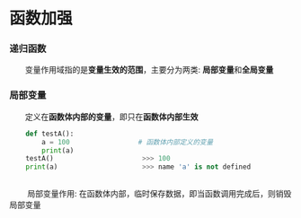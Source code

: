 # 函数加强
### 递归函数
&emsp;&emsp;变量作用域指的是**变量生效的范围**，主要分为两类: **局部变量**和**全局变量**


### 局部变量
&emsp;&emsp;定义在**函数体内部的变量**，即只在**函数体内部生效**

```python
    def testA():
        a = 100                 # 函数体内部定义的变量
        print(a)
    testA()                      >>> 100
    print(a)                     >>> name 'a' is not defined
        

```
&emsp;&emsp; 局部变量作用: 在函数体内部，临时保存数据，即当函数调用完成后，则销毁局部变量


